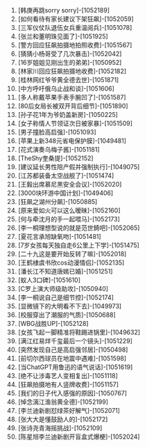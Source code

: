 
1. [韩庚再跳sorry sorry]-[1052189]
1. [如何看待有家长建议下架狂飙]-[1052059]
1. [三军仪仗队退伍女兵重温阅兵]-[1051078]
1. [张兰和董明珠见面了]-[1051925]
1. [警方回应狂飙拍摄地拍照收费]-[1051567]
1. [猜猜小杨哥受了几次暴击]-[1052042]
1. [16岁姐姐见刚出生的弟弟]-[1050952]
1. [林家川回应狂飙拍摄地收费]-[1052182]
1. [桂林网红爷爷黄全德去世]-[1051871]
1. [中方呼吁俄乌止战和谈]-[1051606]
1. [多人称戴苹果手表手腕凹了]-[1051587]
1. [80后女局长被双开背后细节]-[1051890]
1. [孙子花1年为爷奶盖新房]-[1050225]
1. [女子称情人节领证次日被家暴]-[1051509]
1. [男子撞脸高启强]-[1051093]
1. [苹果上新348元省电保护膜]-[1049481]
1. [花式演奏乌梅子酱]-[1051181]
1. [TheShy奎桑提]-[1052152]
1. [建议延长男性陪产假并强制执行]-[1049075]
1. [江苏都装备太空战舰了]-[1051474]
1. [王毅出席慕尼黑安全会议]-[1052020]
1. [3000块环游中国计划]-[1049406]
1. [狂飙之湖州分飙]-[1050885]
1. [原来爱如火可以这么暧昧]-[1052160]
1. [何与牵沈月的手一起喂马]-[1052173]
1. [李一桐理想型说的就是范世錡吧]-[1052065]
1. [夏花言承旭缺氧吻]-[1051481]
1. [7岁女孩每天独自走6公里上下学]-[1051475]
1. [二十九这是要开始反转了嘛]-[1052018]
1. [王鹤棣虞书欣cos动漫情侣]-[1052135]
1. [潘长江不知道唐嫣已婚]-[1051251]
1. [蚁人3口碑]-[1051610]
1. [C罗上演大师级助攻]-[1050940]
1. [李一桐说自己是细节控]-[1052174]
1. [显微镜下的大明看不下去]-[1049973]
1. [校服穿出了潮服的气质]-[1050688]
1. [WBG战胜UP]-[1052128]
1. [女孩飞起一脚精准将鞋踢进锅里]-[1049632]
1. [满江红易烊千玺最后一个镜头]-[1051229]
1. [突然发现自己是高启强邻居]-[1050498]
1. [前切尔西球员在地震中遇难]-[1051598]
1. [当ChatGPT用鲁迅的语气说话]-[1051619]
1. [绝不让涉毒艺人变相复出]-[1051118]
1. [狂飙拍摄地有人竖牌收费]-[1051157]
1. [我们的日子代入感强的原因]-[1050767]
1. [悼念漓江渔翁黄全德]-[1052199]
1. [李兰迪新剧怼绿茶好解气]-[1052071]
1. [张大大是懂鼓励人的]-[1052172]
1. [张诗尧青海摇挑战]-[1052109]
1. [陈星旭李兰迪新剧开盲盒式爆梗]-[1052024]